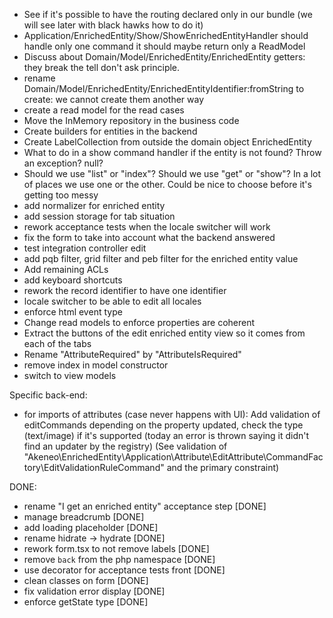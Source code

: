 - See if it's possible to have the routing declared only in our bundle (we will see later with black hawks how to do it)
- Application/EnrichedEntity/Show/ShowEnrichedEntityHandler should handle only one command it should maybe return only a ReadModel
- Discuss about Domain/Model/EnrichedEntity/EnrichedEntity getters: they break the tell don't ask principle.
- rename Domain/Model/EnrichedEntity/EnrichedEntityIdentifier:fromString to create: we cannot create them another way
- create a read model for the read cases
- Move the InMemory repository in the business code
- Create builders for entities in the backend
- Create LabelCollection from outside the domain object EnrichedEntity
- What to do in a show command handler if the entity is not found? Throw an exception? null?
- Should we use "list" or "index"? Should we use "get" or "show"? In a lot of places we use one or the other. Could be nice to choose before it's getting too messy
- add normalizer for enriched entity
- add session storage for tab situation
- rework acceptance tests when the locale switcher will work
- fix the form to take into account what the backend answered
- test integration controller edit
- add pqb filter, grid filter and peb filter for the enriched entity value
- Add remaining ACLs
- add keyboard shortcuts
- rework the record identifier to have one identifier
- locale switcher to be able to edit all locales
- enforce html event type
- Change read models to enforce properties are coherent
- Extract the buttons of the edit enriched entity view so it comes from each of the tabs
- Rename "AttributeRequired" by "AttributeIsRequired"
- remove index in model constructor
- switch to view models

Specific back-end:
- for imports of attributes (case never happens with UI): Add validation of editCommands depending on the property updated, check the type (text/image) if it's supported (today an error is thrown saying it didn't find an updater by the registry)
  (See validation of "Akeneo\EnrichedEntity\Application\Attribute\EditAttribute\CommandFactory\EditValidationRuleCommand" and the primary constraint)


DONE:

- rename "I get an enriched entity" acceptance step [DONE]
- manage breadcrumb [DONE]
- add loading placeholder [DONE]
- rename hidrate -> hydrate [DONE]
- rework form.tsx to not remove labels [DONE]
- remove `back` from the php namespace [DONE]
- use decorator for acceptance tests front [DONE]
- clean classes on form [DONE]
- fix validation error display [DONE]
- enforce getState type [DONE]
